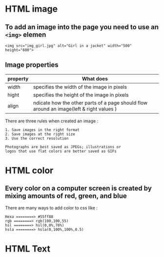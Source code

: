 # HTML image 

## To add an image into the page you need to use an ``<img>`` elemen 

```
<img src="img_girl.jpg" alt="Girl in a jacket" width="500" height="600">
```

## Image properties

property | What does
---------|---------
width | specifies the width of the image in pixels
hight | specifies the height of the image in pixels
align | ndicate how the other parts of a page should flow around an image(left & right values )


There are three rules when created an image : 

```
1. Save images in the right format
2. Save images at the right size
3. Use the correct resolution
```


```
Photographs are best saved as JPEGs; illustrations or
logos that use flat colors are better saved as GIFs

```

# HTML color 

## Every color on a computer screen is created by mixing amounts of red, green, and blue

There are many ways to add color to css like :
```
Hexa ========> #55ff88
rgb ========> rgb(100,100,55)
hsl ========> hsl(0,0%,78%)
hsla ========> hsla(0,100%,100%,0.5)
```

# HTML Text 






